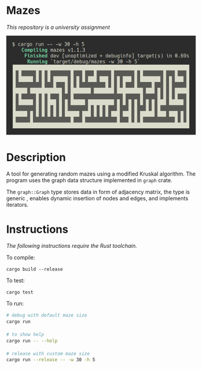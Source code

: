 # Mazes

_This repository is a university assignment_

![Example output](./Screenshot.png)

# Description

A tool for generating random mazes using a modified Kruskal algorithm.
The program uses the graph data structure implemented in `graph` crate.

The `graph::Graph` type stores data in form of adjacency matrix, the type is generic , enables dynamic insertion of nodes and edges, and implements iterators.

# Instructions

_The following instructions require the Rust toolchain._

To compile:

```
cargo build --release
```

To test:

```
cargo test
```

To run:

```sh
# debug with default maze size
cargo run

# to show help
cargo run -- --help

# release with custom maze size
cargo run --release -- -w 30 -h 5
```

